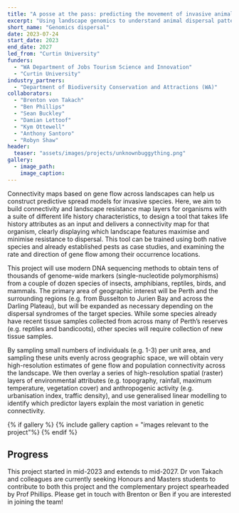 ```yaml
---
title: "A posse at the pass: predicting the movement of invasive animal species in Western Australia"
excerpt: "Using landscape genomics to understand animal dispersal patterns."
short_name: "Genomics dispersal"
date: 2023-07-24
start_date: 2023
end_date: 2027
led_from: "Curtin University"
funders:
  - "WA Department of Jobs Tourism Science and Innovation"
  - "Curtin University"
industry_partners:
  - "Department of Biodiversity Conservation and Attractions (WA)"
collaborators:
  - "Brenton von Takach"
  - "Ben Phillips"
  - "Sean Buckley"
  - "Damian Lettoof"
  - "Kym Ottewell"
  - "Anthony Santoro"
  - "Robyn Shaw"
header:
  teaser: "assets/images/projects/unknownbuggything.png"
gallery:
  - image_path: 
    image_caption: 
---
```


Connectivity maps based on gene flow across landscapes can help us construct predictive spread models for invasive species. Here, we aim to build connectivity and landscape resistance map layers for organisms with a suite of different life history characteristics, to design a tool that takes life history attributes as an input and delivers a connectivity map for that organism, clearly displaying which landscape features maximise and minimise resistance to dispersal. This tool can be trained using both native species and already established pests as case studies, and examining the rate and direction of gene flow among their occurrence locations.

This project will use modern DNA sequencing methods to obtain tens of thousands of genome-wide markers (single-nucleotide polymorphisms) from a couple of dozen species of insects, amphibians, reptiles, birds, and mammals. The primary area of geographic interest will be Perth and the surrounding regions (e.g. from Busselton to Jurien Bay and across the Darling Plateau), but will be expanded as necessary depending on the dispersal syndromes of the target species. While some species already have recent tissue samples collected from across many of Perth’s reserves (e.g. reptiles and bandicoots), other species will require collection of new tissue samples.

By sampling small numbers of individuals (e.g. 1-3) per unit area, and sampling these units evenly across geographic space, we will obtain very high-resolution estimates of gene flow and population connectivity across the landscape. We then overlay a series of high-resolution spatial (raster) layers of environmental attributes (e.g. topography, rainfall, maximum temperature, vegetation cover) and anthropogenic activity (e.g. urbanisation index, traffic density), and use generalised linear modelling to identify which predictor layers explain the most variation in genetic connectivity.


{% if gallery %}
{% include gallery caption = "images relevant to the project"%}
{% endif %}

## Progress

This project started in mid-2023 and extends to mid-2027. Dr von Takach and colleagues are currently seeking Honours and Masters students to contribute to both this project and the complementary project spearheaded by Prof Phillips. Please get in touch with Brenton or Ben if you are interested in joining the team!